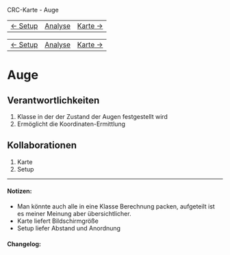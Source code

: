 CRC-Karte - Auge
<table>
<tbody>
  <tr>
    <td>
        <a href='crc-setup.md'>
            ← Setup
        </a>
    </td>
    <td>
        <a href='README.md'>
            Analyse
        </a>
    </td>
    <td>
        <a href='crc-karte.md'>
            Karte →
        </a>
    </td>
  </tr>
</tbody>
</table>

<table>
<tbody>
  <tr>
    <td>
        <a href='crc-Setup.md'>
            ← Setup
        </a>
    </td>
    <td>
        <a href='README.md'>
            Analyse
        </a>
    </td>
    <td>
        <a href='crc-Karte.md'>
            Karte →
        </a>
    </td>
  </tr>
</tbody>
</table>

# Auge
## Verantwortlichkeiten
1. Klasse in der der Zustand der Augen festgestellt wird
2. Ermöglicht die Koordinaten-Ermittlung

## Kollaborationen
1. Karte
2. Setup

---
#### Notizen:
- Man könnte auch alle in eine Klasse Berechnung packen, aufgeteilt ist es meiner Meinung aber übersichtlicher.
- Karte liefert Bildschirmgröße
- Setup liefer Abstand und Anordnung

#### Changelog:
<!-- Hier eventuelle Abänderungen dokumentieren -->
